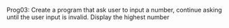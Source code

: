 Prog03: Create a program that ask user to input a number, continue asking until the user input is invalid. Display the highest number
